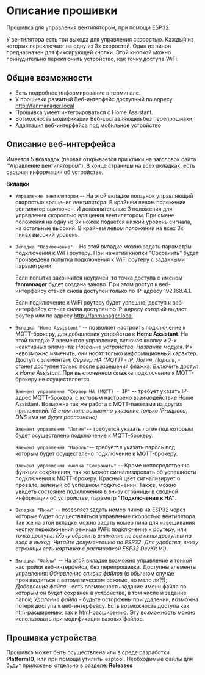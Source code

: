 Описание прошивки
=================

Прошивка для управления вентилятором, при помощи ESP32. 

У вентилятора есть три выхода для управления скоростью. Каждый из которых переключает на одну из 3х скоростей.
Один из пинов предназначен для фиксирующей кнопки. Этой кнопкой можно принудительно переключить устройство, как точку доступа WiFi.

Общие возможности
-----------------
* Есть подробное информирование в терминале. 
* У прошивки развитый Веб-интерфейс доступный по адресу http://fanmanager.local
* Прошивка умеет интегрироваться с Home Assistant. 
* Возможность модификации Веб-составляющей без перепрошивки.
* Адаптация веб-интерфейса под мобильное устройство

Описание веб-интерфейса
----------------------
Имеется 5 вкаладок (первая открывается при клики на заголовок сайта "Управление вентилятором"). В конце страницы на всех вкладках, есть сводная информация об устройстве.

__Вкладки__
* `Управление вентилятором` -- На этой вкладке ползунок управляющий скоростью вращения вентилятора. В крайнем левом положении вентилятор выключен. И дополнительные 3 положения для управления скоростью вращения вентилятором. При смене положения на одну из 3х ножек подается низкий уровень сигнала, на остальные высокий. В крайнем левом положении на всех 3х пинах высокий уровень.
* `Вкладка "Подключение"`-- На этой вкладке можно задать параметры подключения к WiFi роутеру. При нажатии кнопки "Сохранить" будет произведена попытка подключения к WiFi роутеру с заданными параметрами. 

   Если попытка закончится неудачей, то точка доступа с именем __fanmanager__ будет создана заново. При этом доступ к веб-интерфейсу станет снова доступен только по IP-адресу 192.168.4.1. 

   Если подключение к WiFi роутеру будет успешно, доступ к веб-интерфейсу станет снова доступен по IP-адресу который выдаст роутер или по адресу http://fanmanager.local
*  `Вкладка "Home Assistant"` -- позволяет настроить подключение к MQTT-брокеру, для добавления устройства к __Home Assistant__. На этой вкладке 7 элементов управления, включая кнопку и 2-х неактивных элемента: *Название устройства*, *Название модуля*. Их невозможно изменить, они носят только информационный характер. Доступ к элементам: *Сервер HA (MQTT) - IP*, *Логин*, *Пароль*, - станет доступен только после разрешения флажка: *Включить доступ к Home Assistant*. При выключенном флажке подключение к MQTT-брокеру не осуществляется.
  
   `Элемент управления "Сервер HA (MQTT) - IP"` -- требует указать IP-адрес MQTT-брокера, с которым настроено взаимодействие Home Assistant. Возможна так же работа с MQTT-пакетами из других приложений. *(В этом поле возможно указание только IP-адреса, DNS имя не будет распознано)*

   `Элемент управления "Логин"`-- требуется указать логин под которым будет осуществлено подключение к MQTT-брокеру.

   `Элемент управления "Пароль"`-- требуется указать пароль под которым будет осуществлено подключение к MQTT-брокеру.

   `Элемент управления кнопка "Сохранить"` -- Кроме непосредственно функции сохранения, так же может сигнализировать об успешности подключения к MQTT-брокеру. Красный цвет сигнализирует о провале, зеленый об успешном подключении. Также, можно увидеть состояние подключения в внизу страницы в сводной информации об устройстве, параметр **"Подключение к HA"**.

*  `Вкладка "Пины"` -- позволяет задать номер пинов на ESP32 через которые будет осуществляться управление скоростью вентилятора. Так же на этой вкладке можно задать номер пина для навешивания кнопку переключения режима WiFi: подключение к роутеру, или точка доступа. *(Хочу обратить внимание не все пины доступны на вход и выход. Читайте документацию по ESP32. Для удобства, внизу страницы есть картинка с распиновкой ESP32 DevKit V1)*.
  
*  `Вкладка "Файлы"` -- На этой вкладке возможно управление и тонкой настройки веб-интерфейса, без перепрошивки. Доступны элементы управления: *Обновление списка файлов* (в обычном случае производиться в автоматическом режиме, но мало ли?!); *Добавление файла* - есть возможность задание имени файла по которым он будет сохранен в устройстве, в том числе и задание папок; *Удаление файла* - будьте осторожны при удалении, возможна потеря доступа к веб-интерфейсу. Есть возможность доступа как htm-расширению, так и html-расширению. Эту возможность можно использовать при модификации важных файлов.
  
Прошивка устройства
-------------------

Прошивка может быть осуществлена или в среде разработки **PlatformIO**, или при помощи утилиты esptool. Необходимые файлы для будут приложены отдельно в разделе: **Releases**